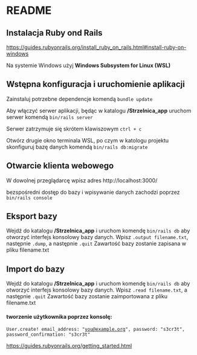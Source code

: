 # README

## Instalacja Ruby ond Rails
https://guides.rubyonrails.org/install_ruby_on_rails.html#install-ruby-on-windows

Na systemie Windows użyj **Windows Subsystem for Linux (WSL)**

## Wstępna konfiguracja i uruchomienie aplikacji
Zainstaluj potrzebne dependencje komendą `bundle update`

Aby włączyć serwer aplikacji, będąc w katalogu **/Strzelnica_app** uruchom serwer komendą `bin/rails server`

Serwer zatrzymuje się skrótem klawiszowym `ctrl + c`

Otwórz drugie okno terminala WSL, po czym w katologu projektu skonfiguruj bazę danych komendą `bin/rails db:migrate`

## Otwarcie klienta webowego
W dowolnej przeglądarcę wpisz adres http://localhost:3000/

bezspośredni dostęp do bazy i wpisywanie danych zachodzi poprzez `bin/rails console`

## Eksport bazy
Wejdź do katalogu **/Strzelnica_app** i uruchom komendę `bin/rails db` aby otworzyć interfejs konsolowy bazy danych.
Wpisz `.output filename.txt`, następnie `.dump`, a następnie `.quit`
Zawartość bazy zostanie zapisana w pliku filename.txt

## Import do bazy
Wejdź do katalogu **/Strzelnica_app** i uruchom komendę `bin/rails db` aby otworzyć interfejs konsolowy bazy danych.
Wpisz `.read filename.txt`, a następnie `.quit`
Zawartość bazy zostanie zaimportowana z pliku filename.txt

#### tworzenie użytkownika poprzez konsolę:
<code>User.create! email_address: "you@example.org", password: "s3cr3t", password_confirmation: "s3cr3t" </code>

https://guides.rubyonrails.org/getting_started.html
